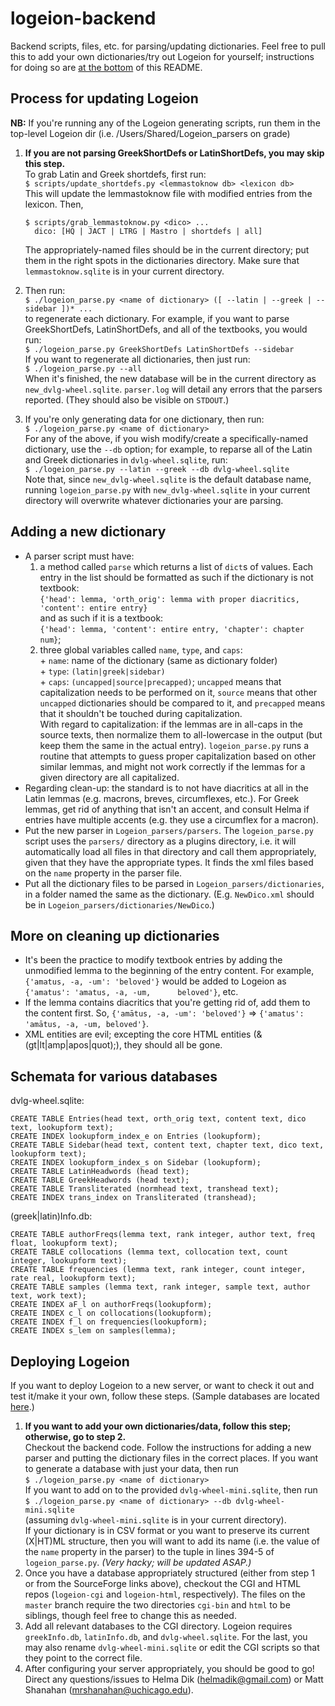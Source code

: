 logeion-backend
===============

Backend scripts, files, etc. for parsing/updating dictionaries. Feel free to pull this to
add your own dictionaries/try out Logeion for yourself; instructions for doing so are
<a href="#deploying-logeion">at the bottom</a> of this README.


Process for updating Logeion
----------------------------

**NB:** If you're running any of the Logeion generating scripts, run them in the top-level
Logeion dir (i.e. /Users/Shared/Logeion_parsers on grade)

1.  **If you are not parsing GreekShortDefs or LatinShortDefs, you may skip this step.**  
    To grab Latin and Greek shortdefs, first run:  
        `$ scripts/update_shortdefs.py <lemmastoknow db> <lexicon db>`  
    This will update the lemmastoknow file with modified entries from the lexicon. Then,  

        $ scripts/grab_lemmastoknow.py <dico> ...
          dico: [HQ | JACT | LTRG | Mastro | shortdefs | all]  

    The appropriately-named files should be in the current directory; put them in the right
    spots in the dictionaries directory. Make sure that `lemmastoknow.sqlite` is in your
    current directory.
2.  Then run:  
        `$ ./logeion_parse.py <name of dictionary> ([ --latin | --greek | --sidebar ])* ...`  
    to regenerate each dictionary. For example, if you want to parse GreekShortDefs, LatinShortDefs,
    and all of the textbooks, you would run:  
        `$ ./logeion_parse.py GreekShortDefs LatinShortDefs --sidebar`  
    If you want to regenerate all dictionaries, then just run:  
        `$ ./logeion_parse.py --all`  
    When it's finished, the new database will be in the current directory as `new_dvlg-wheel.sqlite`.
    `parser.log` will detail any errors that the parsers reported. (They should also be visible on `STDOUT`.)
3.  If you're only generating data for one dictionary, then run:  
        `$ ./logeion_parse.py <name of dictionary>`  
    For any of the above, if you wish modify/create a specifically-named dictionary, use the
    `--db` option; for example, to reparse all of the Latin and Greek dictionaries in `dvlg-wheel.sqlite`,
    run:  
        `$ ./logeion_parse.py --latin --greek --db dvlg-wheel.sqlite`  
    Note that, since `new_dvlg-wheel.sqlite` is the default database name, running `logeion_parse.py` with
    `new_dvlg-wheel.sqlite` in your current directory will overwrite whatever dictionaries your are parsing.


Adding a new dictionary
-----------------------
*   A parser script must have:  
    1.  a method called `parse` which returns a list of `dict`s of values. Each entry in the list should
        be formatted as such if the dictionary is not textbook:  
            `{'head': lemma, 'orth_orig': lemma with proper diacritics, 'content': entire entry}`  
        and as such if it is a textbook:  
            `{'head': lemma, 'content': entire entry, 'chapter': chapter num}`;
    2.  three global variables called `name`, `type`, and `caps`:  
            + `name`: name of the dictionary (same as dictionary folder)  
            + `type`: `(latin|greek|sidebar)`  
            + `caps`: `(uncapped|source|precapped)`; `uncapped` means that capitalization needs to
              be performed on it, `source` means that other `uncapped` dictionaries should
              be compared to it, and `precapped` means that it shouldn't be touched during
              capitalization.  
    With regard to capitalization: if the lemmas are in all-caps in the source texts, then normalize
    them to all-lowercase in the output (but keep them the same in the actual entry). `logeion_parse.py`
    runs a routine that attempts to guess proper capitalization based on other similar lemmas, and might
    not work correctly if the lemmas for a given directory are all capitalized.
*   Regarding clean-up: the standard is to not have diacritics at all in the Latin
    lemmas (e.g. macrons, breves, circumflexes, etc.).  For Greek lemmas, get rid of
    anything that isn't an accent, and consult Helma if entries have multiple accents
    (e.g. they use a circumflex for a macron).
*   Put the new parser in `Logeion_parsers/parsers`. The `logeion_parse.py` script uses the
    `parsers/` directory as a plugins directory, i.e. it will automatically load all files in
    that directory and call them appropriately, given that they have the appropriate types.
    It finds the xml files based on the `name` property in the parser file.
*   Put all the dictionary files to be parsed in `Logeion_parsers/dictionaries`, in a folder
    named the same as the dictionary. (E.g. `NewDico.xml` should be in `Logeion_parsers/dictionaries/NewDico`.)
   

More on cleaning up dictionaries
-------------------------
*   It's been the practice to modify textbook entries by adding the unmodified lemma to
    the beginning of the entry          content.  For example, `{'amatus, -a, -um': 'beloved'}`
    would be added to Logeion as `{'amatus': 'amatus, -a, -um,      beloved'}`, etc.
*   If the lemma contains diacritics that you're getting rid of, add them to the content
    first.  So, `{'amātus, -a, -um': 'beloved'}` => `{'amatus': 'amātus, -a, -um, beloved'}`.
*   XML entities are evil; excepting the core HTML entities (&(gt|lt|amp|apos|quot);), they should
    all be gone.


Schemata for various databases
------------------------------
dvlg-wheel.sqlite:  

    CREATE TABLE Entries(head text, orth_orig text, content text, dico text, lookupform text);
    CREATE INDEX lookupform_index_e on Entries (lookupform);
    CREATE TABLE Sidebar(head text, content text, chapter text, dico text, lookupform text);
    CREATE INDEX lookupform_index_s on Sidebar (lookupform);
    CREATE TABLE LatinHeadwords (head text);
    CREATE TABLE GreekHeadwords (head text);
    CREATE TABLE Transliterated (normhead text, transhead text);
    CREATE INDEX trans_index on Transliterated (transhead);

(greek|latin)Info.db:

    CREATE TABLE authorFreqs(lemma text, rank integer, author text, freq float, lookupform text);
    CREATE TABLE collocations (lemma text, collocation text, count integer, lookupform text);
    CREATE TABLE frequencies (lemma text, rank integer, count integer, rate real, lookupform text);
    CREATE TABLE samples (lemma text, rank integer, sample text, author text, work text);
    CREATE INDEX aF_l on authorFreqs(lookupform);
    CREATE INDEX c_l on collocations(lookupform);
    CREATE INDEX f_l on frequencies(lookupform);
    CREATE INDEX s_lem on samples(lemma);


Deploying Logeion
-----------------

If you want to deploy Logeion to a new server, or want to check it out and test it/make it your own,
follow these steps. (Sample databases are located
<a href="https://sourceforge.net/p/logeion/files/?source=navbar">here</a>.)

1.  **If you want to add your own dictionaries/data, follow this step; otherwise, go to step 2.**  
    Checkout the backend code. Follow the instructions for adding a new parser and putting the
    dictionary files in the correct places. If you want to generate a database with just your
    data, then run  
        `$ ./logeion_parse.py <name of dictionary>`  
    If you want to add on to the provided `dvlg-wheel-mini.sqlite`, then run  
        `$ ./logeion_parse.py <name of dictionary> --db dvlg-wheel-mini.sqlite`  
    (assuming `dvlg-wheel-mini.sqlite` is in your current directory).  
    If your dictionary is in CSV format or you want to preserve its current (X|HT)ML structure, then
    you will want to add its name (i.e. the value of the `name` property in the parser) to the tuple
    in lines 394-5 of `logeion_parse.py`. *(Very hacky; will be updated ASAP.)*
2.  Once you have a database appropriately structured (either from step 1 or from the SourceForge links
    above), checkout the CGI and HTML repos (`logeion-cgi` and `logeion-html`, respectively). The files
    on the `master` branch require the two directories `cgi-bin` and `html` to be siblings, though feel
    free to change this as needed.
3.  Add all relevant databases to the CGI directory. Logeion requires `greekInfo.db`, `latinInfo.db`, and
    `dvlg-wheel.sqlite`. For the last, you may also rename `dvlg-wheel-mini.sqlite` or edit
    the CGI scripts so that they point to the correct file.
4.  After configuring your server appropriately, you should be good to go! Direct any questions/issues to
    Helma Dik (helmadik@gmail.com) or Matt Shanahan (mrshanahan@uchicago.edu).
